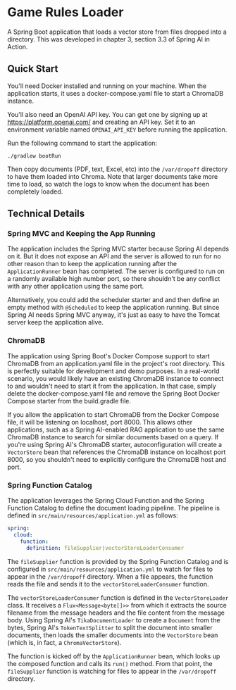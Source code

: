 # Game Rules Loader
A Spring Boot application that loads a vector store from files dropped into
a directory. This was developed in chapter 3, section 3.3 of Spring AI in Action.

## Quick Start
You'll need Docker installed and running on your machine. When the application
starts, it uses a docker-compose.yaml file to start a ChromaDB instance.

You'll also need an OpenAI API key. You can get one by signing up at
https://platform.openai.com/ and creating an API key. Set it to an environment
variable named `OPENAI_API_KEY` before running the application.

Run the following command to start the application:

```shell
./gradlew bootRun
```

Then copy documents (PDF, text, Excel, etc) into the `/var/dropoff` directory
to have them loaded into Chroma. Note that larger documents take more time to
load, so watch the logs to know when the document has been completely loaded.

## Technical Details

### Spring MVC and Keeping the App Running

The application includes the Spring MVC starter because Spring AI depends on
it. But it does not expose an API and the server is allowed to run for no
other reason than to keep the application running after the `ApplicationRunner`
bean has completed. The server is configured to run on a randomly available
high number port, so there shouldn't be any conflict with any other application
using the same port.

Alternatively, you could add the scheduler starter and
and then define an empty method with `@Scheduled` to keep the application
running. But since Spring AI needs Spring MVC anyway, it's just as easy to
have the Tomcat server keep the application alive.

### ChromaDB

The application using Spring Boot's Docker Compose support to start ChromaDB
from an application.yaml file in the project's root directory. This is
perfectly suitable for development and demo purposes. In a real-world scenario,
you would likely have an existing ChromaDB instance to connect to and wouldn't
need to start it from the application. In that case, simply delete the
docker-compose.yaml file and remove the Spring Boot Docker Compose starter
from the build.gradle file.

If you allow the application to start ChromaDB from the Docker Compose file,
it will be listening on localhost, port 8000. This allows other applications,
such as a Spring AI-enabled RAG application to use the same ChromaDB instance
to search for similar documents based on a query. If you're using Spring AI's
ChromaDB starter, autoconfiguration will create a `VectorStore` bean that
references the ChromaDB instance on localhost port 8000, so you shouldn't need
to explicitly configure the ChromaDB host and port.

### Spring Function Catalog

The application leverages the Spring Cloud Function and the Spring Function
Catalog to define the document loading pipeline. The pipeline is defined
in `src/main/resources/application.yml` as follows:

```yaml
spring:
  cloud:
    function:
      definition: fileSupplier|vectorStoreLoaderConsumer
```

The `fileSupplier` function is provided by the Spring Function Catalog and
is configured in `src/main/resources/application.yml` to watch for files to
appear in the `/var/dropoff` directory. When a file appears, the function
reads the file and sends it to the `vectorStoreLoaderConsumer` function.

The `vectorStoreLoaderConsumer` function is defined in the `VectorStoreLoader`
class. It receives a `Flux<Message<byte[]>>` from which it extracts the source
filename from the message headers and the file content from the message body.
Using Spring AI's `TikaDocumentLoader` to create a `Document` from the bytes,
Spring AI's `TokenTextSplitter` to split the document into smaller documents,
then loads the smaller documents into the `VectorStore` bean (which is, in fact,
a `ChromaVectorStore`).

The function is kicked off by the `ApplicationRunner` bean, which looks up
the composed function and calls its `run()` method. From that point, the
`fileSupplier` function is watching for files to appear in the `/var/dropoff`
directory.
